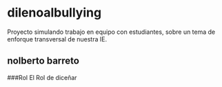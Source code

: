 # dilenoalbullying
Proyecto simulando trabajo en equipo con estudiantes, sobre un tema de enforque transversal de nuestra IE. 

## nolberto barreto
###Rol
El Rol de diceñar  